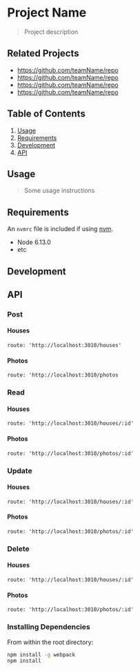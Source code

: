 # Project Name

> Project description

## Related Projects

  - https://github.com/teamName/repo
  - https://github.com/teamName/repo
  - https://github.com/teamName/repo
  - https://github.com/teamName/repo

## Table of Contents

1. [Usage](#Usage)
1. [Requirements](#requirements)
1. [Development](#development)
1. [API](#API)

## Usage

> Some usage instructions

## Requirements

An `nvmrc` file is included if using [nvm](https://github.com/creationix/nvm).

- Node 6.13.0
- etc

## Development

## API

### Post

#### Houses
```
route: 'http://localhost:3010/houses'
```
#### Photos
```
route: 'http://localhost:3010/photos
```

### Read

#### Houses
```
route: 'http://localhost:3010/houses/:id'
```
#### Photos
```
route: 'http://localhost:3010/photos/:id'
```
### Update

#### Houses
```
route: 'http://localhost:3010/houses/:id'
```
#### Photos
```
route: 'http://localhost:3010/photos/:id'
```

### Delete

#### Houses
```
route: 'http://localhost:3010/houses/:id'
```
#### Photos
```
route: 'http://localhost:3010/photos/:id'
```


### Installing Dependencies

From within the root directory:

```sh
npm install -g webpack
npm install
```

